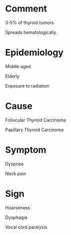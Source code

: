 # Comment

3-5% of thyroid tumors.

Spreads hematologically.

# Epidemiology

Middle aged

Elderly

Exposure to radiation

# Cause

Follucular Thyroid Carcinoma

Papillary Thyroid Carcinoma

# Symptom

Dyspnea

Neck pain

# Sign

Hoarseness

Dysphagia

Vocal cord paralysis

